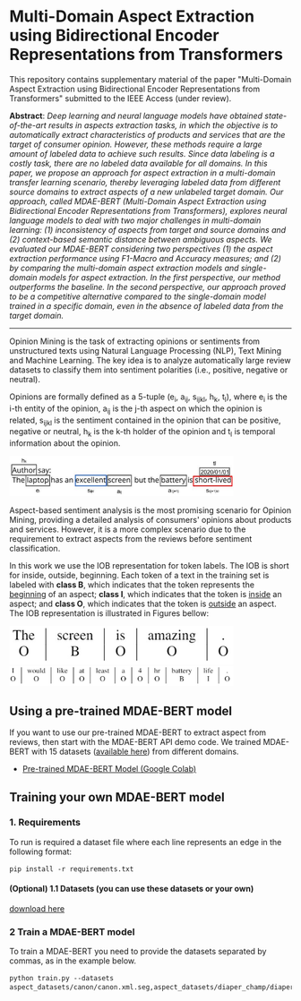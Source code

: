 # Multi-Domain Aspect Extraction using Bidirectional Encoder Representations from Transformers

This repository contains supplementary material of the paper "Multi-Domain Aspect Extraction using Bidirectional Encoder Representations from Transformers" submitted to the IEEE Access (under review).

**Abstract**: *Deep learning and neural language models have obtained state-of-the-art results in aspects extraction tasks, in which the objective is to automatically extract characteristics of products and services that are the target of consumer opinion. However, these methods require a large amount of labeled data to achieve such results. Since data labeling is a costly task, there are no labeled data available for all domains. In this paper, we propose an approach for aspect extraction in a multi-domain transfer learning scenario, thereby leveraging labeled data from different source domains to extract aspects of a new unlabeled target domain. Our approach, called MDAE-BERT (Multi-Domain Aspect Extraction using Bidirectional Encoder Representations from Transformers), explores neural language models to deal with two major challenges in multi-domain learning: (1) inconsistency of aspects from target and source domains and (2) context-based semantic distance between ambiguous aspects. We evaluated our MDAE-BERT considering two perspectives (1) the aspect extraction performance using F1-Macro and Accuracy measures; and (2) by comparing the multi-domain aspect extraction models and single-domain models for aspect extraction. In the first perspective, our method outperforms the baseline. In the second perspective, our approach proved to be a competitive alternative compared to the single-domain model trained in a specific domain, even in the absence of labeled data from the target domain.*

<hr>

Opinion Mining is the task of extracting opinions or sentiments from unstructured texts using Natural Language Processing (NLP), Text Mining and Machine Learning. The key idea is to analyze automatically large review datasets to classify them into sentiment polarities (i.e., positive, negative or neutral).

Opinions are formally defined as a 5-tuple (e<sub>i</sub>, a<sub>ij</sub>, s<sub>ijkl</sub>, h<sub>k</sub>, t<sub>l</sub>), where e<sub>i</sub> is the i-th entity of the opinion, a<sub>ij</sub> is the j-th aspect on which the opinion is related, s<sub>ijkl</sub> is the sentiment contained in the opinion that can be positive, negative or neutral, h<sub>k</sub> is the k-th holder of the opinion and t<sub>l</sub> is temporal information about the opinion.

<img src="Images/sa_example.jpg" alt="sentiment analysis example" width="400"/>

Aspect-based sentiment analysis is the most promising scenario for Opinion Mining, providing a detailed analysis of consumers' opinions about products and services. However, it is a more complex scenario due to the requirement to extract aspects from the reviews before sentiment classification.

In this work we use the IOB representation for token labels. The IOB is short for inside, outside, beginning. Each token of a text in the training set is labeled with <b>class B</b>, which indicates that the token represents the <u>beginning</u> of an aspect; <b>class I</b>, which indicates that the token is <u>inside</u> an aspect; and <b>class O</b>, which indicates that the token is <u>outside</u> an aspect. The IOB representation is illustrated in Figures bellow:

<img src="Images/iob_example1.jpg" alt="iob example 1" width="400"/>
<img src="Images/iob_example2.jpg" alt="iob example 2" width="400"/>

## Using a pre-trained MDAE-BERT model

If you want to use our pre-trained MDAE-BERT to extract aspect from reviews, then start with the MDAE-BERT API demo code. We trained MDAE-BERT with 15 datasets ([available here](https://drive.google.com/uc?id=1UXzERbIVny5BLCqadqTTpDoiBZA97qCv)) from different domains.

* [Pre-trained MDAE-BERT Model (Google Colab)](https://colab.research.google.com/drive/1eZCZzQVGV05w29izmL0etUGtedoK2ijN)

## Training your own MDAE-BERT model

### 1. Requirements
To run is required a dataset file where each line represents an edge in the following format:
```shell
pip install -r requirements.txt
```

#### (Optional) 1.1 Datasets (you can use these datasets or your own)
[download here](https://drive.google.com/uc?id=1UXzERbIVny5BLCqadqTTpDoiBZA97qCv)

### 2 Train a MDAE-BERT model
To train a MDAE-BERT you need to provide the datasets separated by commas, as in the example below.
```shell
python train.py --datasets aspect_datasets/canon/canon.xml.seg,aspect_datasets/diaper_champ/diaper_champ.xml.seg
```